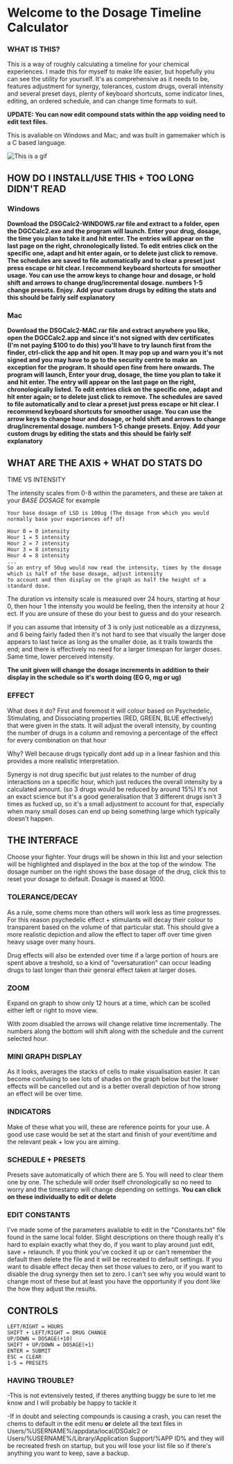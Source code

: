 # Welcome to the Dosage Timeline Calculator


### WHAT IS THIS?

This is a way of roughly calculating a timeline for your chemical experiences.
I made this for myself to make life easier, but hopefully you can see the utility for yourself.
It's as comprehensive as it needs to be, features adjustment for synergy, tolerances, custom drugs,
overall intensity and several preset days, plenty of keyboard shortcuts, some indicator lines, editing,
an ordered schedule, and can change time formats to suit.

**UPDATE: You can now edit compound stats within the app voiding need to edit text files.**

This is avaliable on Windows and Mac; and was built in gamemaker which is a C based language.

![This is a gif](https://media1.giphy.com/media/fDAh9OtsScmWw9yW4J/giphy.gif?cid=790b7611061a02d95c8cc803ca28a0ac492884c58fc5740e&rid=giphy.gif&ct=g)

## HOW DO I INSTALL/USE THIS + TOO LONG DIDN'T READ

### Windows

**Download the DSGCalc2-WINDOWS.rar file and extract to a folder, open the DGCCalc2.exe and the program will launch. Enter your drug, dosage, the time you plan to take it and hit enter. The entries will appear on the last page on the right, chronologically listed. To edit entries click on the specific one, adapt and hit enter again, or to delete just click to remove. The schedules are saved to file automatically and to clear a preset just press escape or hit clear. I recommend keyboard shortcuts for smoother usage. You can use the arrow keys to change hour and dosage, or hold shift and arrows to change drug/incremental dosage. numbers 1-5 change presets. Enjoy.**
**Add your custom drugs by editing the stats and this should be fairly self explanatory**

### Mac

**Download the DSGCalc2-MAC.rar file and extract anywhere you like, open the DGCCalc2.app and since it's not signed with dev certificates (I'm not paying $100 to do this) you'll have to try launch first from the finder, ctrl-click the app and hit open. It may pop up and warn you it's not signed and you may have to go to the security centre to make an exception for the program. It should open fine from here onwards.
The program will launch, Enter your drug, dosage, the time you plan to take it and hit enter. The entry will appear on the last page on the right, chronologically listed. To edit entries click on the specific one, adapt and hit enter again; or to delete just click to remove. The schedules are saved to file automatically and to clear a preset just press escape or hit clear. I recommend keyboard shortcuts for smoother usage. You can use the arrow keys to change hour and dosage, or hold shift and arrows to change drug/incremental dosage. numbers 1-5 change presets. Enjoy.**
**Add your custom drugs by editing the stats and this should be fairly self explanatory**

## WHAT ARE THE AXIS + WHAT DO STATS DO

TIME VS INTENSITY

The intensity scales from 0-8 within the parameters, and these are taken at your *BASE DOSAGE*
for example
```
Your base dosage of LSD is 100ug (The dosage from which you would normally base your experiences off of)

Hour 0 = 0 intensity
Hour 1 = 5 intensity
Hour 2 = 7 intensity
Hour 3 = 8 intensity
Hour 4 = 8 intensity
...
So an entry of 50ug would now read the intensity, times by the dosage which is half of the base dosage, adjust intensity
to account and then display on the graph as half the height of a standard dose.
```
The duration vs intensity scale is measured over 24 hours, starting at hour 0, then hour 1 the intensity
you would be feeling, then the intensity at hour 2 ect. If you are unsure of these do your best to guess
and do your research. 

If you can assume that intensity of 3 is only just noticeable as a dizzyness, and 6 being fairly faded then it's not hard to see that visually the larger dose appears to last twice as long as the smaller dose, as it trails towards the end; and
there is effectively no need for a larger timespan for larger doses. Same time, lower perceived intensity.

**The unit given will change the dosage increments in addition to their display in the schedule so it's worth doing (EG G, mg or ug)**

### EFFECT 

What does it do? 
First and foremost it will colour based on Psychedelic, Stimulating, and Dissociating properties (RED, GREEN, BLUE effectively) that were
given in the stats. It will adjust the overall intensity, by counting the number of drugs in a column and removing a percentage of the effect for every combination on that hour

Why? Well because drugs typically dont add up in a linear fashion and this provides a more realistic
interpretation.

Synergy is not drug specific but just relates to the number of drug interactions on a specific hour, which just reduces the overall intensity by a calculated amount. (so 3 drugs would be reduced by around 15%)
It's not an exact science but it's a good generalisation that 3 different drugs isn't 3 times as fucked up, so it's a small adjustment to account for that, especially when many small doses can end up being something large which typically doesn't happen.

## THE INTERFACE

Choose your fighter. Your drugs will be shown in this list and your selection will be highlighted and displayed in the box at the top of the window.
The dosage number on the right shows the base dosage of the drug, click this to reset your dosage to default.
Dosage is maxed at 1000.

### TOLERANCE/DECAY

As a rule, some chems more than others will work less as time progresses. For this reason psychedelic effect + stimulants will decay their colour to transparent based on the volume of that particular stat. This should give a more realistic depiction and allow the effect to taper off over time given heavy usage over many hours.

Drug effects will also be extended over time if a large portion of hours are spent above a treshold, so a kind of "oversaturation" can occur leading drugs to last longer than their general effect taken at larger doses. 

### ZOOM

Expand on graph to show only 12 hours at a time, which can be scolled either left or right to move view.

With zoom disabled the arrows will change relative time incrementally. The numbers along the bottom will shift along with
the schedule and the current selected hour.

### MINI GRAPH DISPLAY

As it looks, averages the stacks of cells to make visualisation easier. It can become confusing to see
lots of shades on the graph below but the lower effects will be cancelled out and is a better overall
depiction of how strong an effect will be over time.

### INDICATORS

Make of these what you will, these are reference points for your use. A good use case would be
set at the start and finish of your event/time and the relevant peak + low you are aiming.

### SCHEDULE + PRESETS

Presets save automatically of which there are 5. You will need to clear them one by one.
The schedule will order itself chronologically so no need to worry and the timestamp will 
change depending on settings. **You can click on these individually to edit or delete**

### EDIT CONSTANTS

I've made some of the parameters avaliable to edit in the "Constants.txt" file found in the same local folder.
Slight descriptions on there though really it's hard to explain exactly what they do, if you want to play around just edit, save + relaunch.
If you think you've cocked it up or can't remember the default then delete the file and it will be recreated to default settings.
If you want to disable effect decay then set those values to zero, or if you want to disable the drug synergy then set to zero. I can't see why you would want to change most of these but at least you have the opportunity if you dont like the how they adjust the results.


## CONTROLS 
```
LEFT/RIGHT = HOURS
SHIFT + LEFT/RIGHT = DRUG CHANGE
UP/DOWN = DOSAGE(+10)
SHIFT + UP/DOWN = DOSAGE(+1)
ENTER = SUBMIT
ESC = CLEAR 
1-5 = PRESETS
```

### HAVING TROUBLE?

-This is not evtensively tested, if theres anything buggy be sure to let me know and I will probably be happy to tackle it 


-If in doubt and selecting compounds is causing a crash, you can reset the chems to default in the edit menu **or** 
delete all the text files in Users/%USERNAME%/appdata/local/DSGalc2 or Users/%USERNAME%/Library/Application Support/%APP ID% and they will be recreated fresh on startup, but you will lose your list file so if there's anything you want to keep, save a backup.
